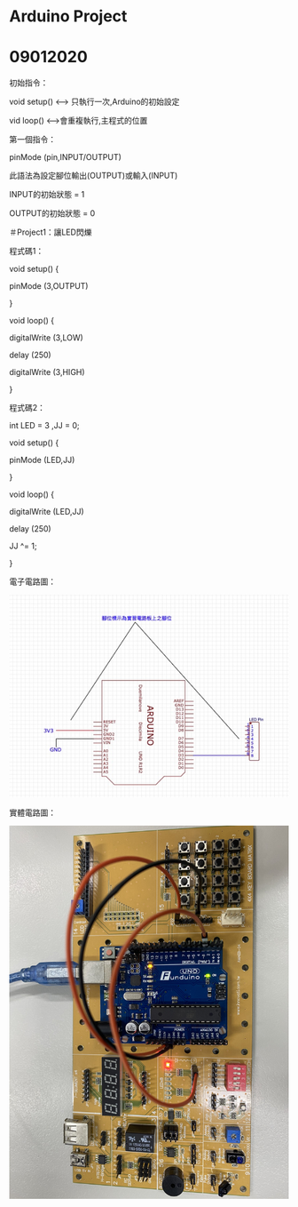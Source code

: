 # Arduino Project
# 09012020
初始指令：</p>
void setup() <--> 只執行一次,Arduino的初始設定</p>
vid loop() <-->會重複執行,主程式的位置</p>
第一個指令：</p>
pinMode (pin,INPUT/OUTPUT)</p>
此語法為設定腳位輸出(OUTPUT)或輸入(INPUT)</p>
INPUT的初始狀態 = 1</p>
OUTPUT的初始狀態 = 0</p>
＃Project1：讓LED閃爍</p>
程式碼1：</p>
void setup() {</p>
  pinMode (3,OUTPUT)</p>
}</p>
void loop() {</p>
  digitalWrite (3,LOW)</p>
  delay (250)</p>
  digitalWrite (3,HIGH)</p>
}</p>
程式碼2：</p>
int LED = 3 ,JJ = 0;</p>
void setup() {</p>
pinMode (LED,JJ)</p>
}</p>
void loop() {</p>
  digitalWrite (LED,JJ)</p>
  delay (250)</p>
JJ ^= 1;</p>
}</p>
電子電路圖：</p>
![image](https://github.com/JasonKao0725/Arduino/blob/master/EB4DD0E6-0723-48F1-8A73-749E22212470.jpeg)</p>
實體電路圖：</p>
![image](https://github.com/JasonKao0725/Arduino/blob/master/9B7CCF67-C73C-4070-9213-7E7BCDEE8E0A.jpeg)</p>
